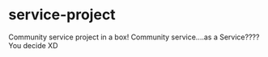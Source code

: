 # service-project
Community service project in a box! Community service....as a Service???? You decide XD
